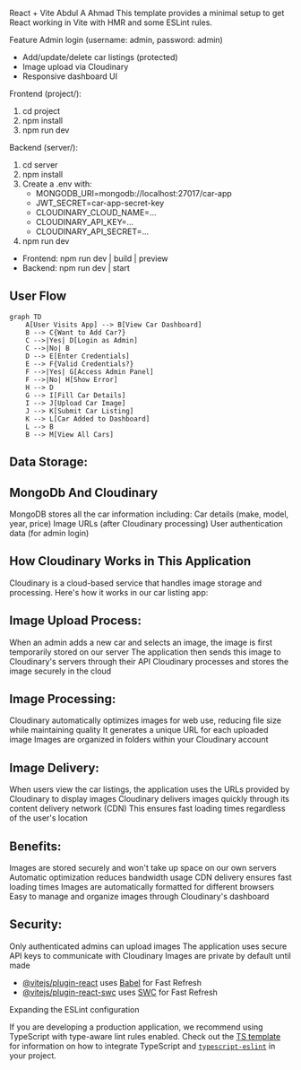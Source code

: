  React + Vite
 Abdul A Ahmad
This template provides a minimal setup to get React working in Vite with HMR and some ESLint rules.
 
Feature
Admin login (username: admin, password: admin)
- Add/update/delete car listings (protected)
- Image upload via Cloudinary
- Responsive dashboard UI


Frontend (project/):

1. cd project
2. npm install
3. npm run dev

Backend (server/):

1. cd server
2. npm install
3. Create a .env with:
   - MONGODB_URI=mongodb://localhost:27017/car-app
   - JWT_SECRET=car-app-secret-key
   - CLOUDINARY_CLOUD_NAME=...
   - CLOUDINARY_API_KEY=...
   - CLOUDINARY_API_SECRET=...
4. npm run dev


- Frontend: npm run dev | build | preview
- Backend: npm run dev | start

## User Flow

```mermaid
graph TD
    A[User Visits App] --> B[View Car Dashboard]
    B --> C{Want to Add Car?}
    C -->|Yes| D[Login as Admin]
    C -->|No| B
    D --> E[Enter Credentials]
    E --> F{Valid Credentials?}
    F -->|Yes| G[Access Admin Panel]
    F -->|No| H[Show Error]
    H --> D
    G --> I[Fill Car Details]
    I --> J[Upload Car Image]
    J --> K[Submit Car Listing]
    K --> L[Car Added to Dashboard]
    L --> B
    B --> M[View All Cars]
```

## Data Storage:
## MongoDb And Cloudinary
 MongoDB stores all the car information including:
Car details (make, model, year, price)
Image URLs (after Cloudinary processing)
User authentication data (for admin login)


## How Cloudinary Works in This Application

Cloudinary is a cloud-based service that handles image storage and processing. Here's how it works in our car listing app:
## Image Upload Process:
When an admin adds a new car and selects an image, the image is first temporarily stored on our server
The application then sends this image to Cloudinary's servers through their API
Cloudinary processes and stores the image securely in the cloud
## Image Processing:
Cloudinary automatically optimizes images for web use, reducing file size while maintaining quality
It generates a unique URL for each uploaded image
Images are organized in folders within your Cloudinary account
## Image Delivery:
When users view the car listings, the application uses the URLs provided by Cloudinary to display images
Cloudinary delivers images quickly through its content delivery network (CDN)
This ensures fast loading times regardless of the user's location
## Benefits:
Images are stored securely and won't take up space on our own servers
Automatic optimization reduces bandwidth usage
CDN delivery ensures fast loading times
Images are automatically formatted for different browsers
Easy to manage and organize images through Cloudinary's dashboard
## Security:
Only authenticated admins can upload images
The application uses secure API keys to communicate with Cloudinary
Images are private by default until made 

- [@vitejs/plugin-react](https://github.com/vitejs/vite-plugin-react/blob/main/packages/plugin-react) uses [Babel](https://babeljs.io/) for Fast Refresh
- [@vitejs/plugin-react-swc](https://github.com/vitejs/vite-plugin-react/blob/main/packages/plugin-react-swc) uses [SWC](https://swc.rs/) for Fast Refresh

 Expanding the ESLint configuration

If you are developing a production application, we recommend using TypeScript with type-aware lint rules enabled. Check out the [TS template](https://github.com/vitejs/vite/tree/main/packages/create-vite/template-react-ts) for information on how to integrate TypeScript and [`typescript-eslint`](https://typescript-eslint.io) in your project.
